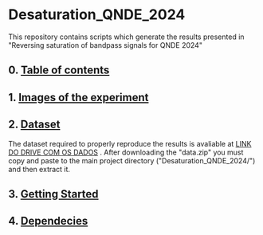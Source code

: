 # Desaturation_QNDE_2024
This repository contains scripts which generate the results presented in "Reversing saturation of bandpass signals for QNDE 2024"

## 0. [Table of contents]()

## 1. [Images of the experiment]()

## 2. [Dataset]()
The dataset required to properly reproduce the results is avaliable at [LINK DO DRIVE COM OS DADOS](www.teste.com) . After downloading the "data.zip" you must copy and paste to the main project directory ("Desaturation_QNDE_2024/") and then extract it.

## 3. [Getting Started]()

## 4. [Dependecies]()
